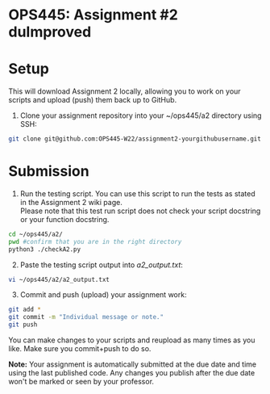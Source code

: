 # OPS445: Assignment #2 duImproved
# Setup
This will download Assignment 2 locally, allowing you to work on your scripts and upload (push) them back up to GitHub.

1. Clone your assignment repository into your ~/ops445/a2 directory using SSH:
```bash
git clone git@github.com:OPS445-W22/assignment2-yourgithubusername.git ~/ops445/a2/
```

# Submission
1. Run the testing script. You can use this script to run the tests as stated in the Assignment 2 wiki page.  
Please note that this test run script does not check your script docstring or your function docstring.  
```bash
cd ~/ops445/a2/
pwd #confirm that you are in the right directory
python3 ./checkA2.py
```

2. Paste the testing script output into *a2_output.txt*:
```bash
vi ~/ops445/a2/a2_output.txt
```

3. Commit and push (upload) your assignment work:
```bash
git add *
git commit -m "Individual message or note."
git push
```

You can make changes to your scripts and reupload as many times as you like. Make sure you commit+push to do so.

**Note:** Your assignment is automatically submitted at the due date and time using the last published code. Any changes you publish after the due date won't be marked or seen by your professor.
